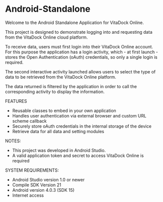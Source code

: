 # Android-Standalone

Welcome to the Android Standalone Application for VitaDock Online.

This project is designed to demonstrate logging into and requesting data from the VitaDock Online cloud platform.

To receive data, users must first login into their VitaDock Online account. For this purpose the application has a login activity, which - at first launch - stores the Open Authentication (oAuth) credentials, so only a single login is required.

The second interactive activity launched allows users to select the type of data to be retrieved from the VitaDock Online platform.

The data returned is filtered by the application in order to call the corresponding activity to display the information.

FEATURES
- Reusable classes to embed in your own application
- Handles user authentication via external browser and custom URL scheme callback
- Securely store oAuth credentials in the internal storage of the device
- Retrieve data for all data and setting modules

NOTES:
- This project was developed in Android Studio.
- A valid application token and secret to access VitaDock Online is required

SYSTEM REQUIREMENTS:
- Android Studio version 1.0 or newer
- Compile SDK Version 21
- Android version 4.0.3 (SDK 15)
- Internet access
